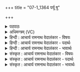 +++
title = "07-1_1364 पर्यू षु"

+++
<details><summary>पदपाठः</summary>

प꣡रि꣢꣯। ऊ꣡। सु꣢। प्र। ध꣣न्व। वा꣡ज꣢꣯सातये। वा꣡ज꣢꣯। सा꣣तये। प꣡रि꣢꣯। वृ꣣त्रा꣡णि꣢। स꣣क्ष꣡णिः꣢। स꣣। क्ष꣡णिः꣢꣯। द्वि꣣षः꣢। त꣣र꣡ध्यै꣢। ऋ꣣णयाः꣢। ऋ꣣ण। याः꣢। नः꣢। ईरसे। १३६४।
</details>

<details><summary>अधिमन्त्रम् (VC)</summary>

- पवमानः सोमः
- त्र्यरुणस्त्रैवृष्णः, त्रसदस्युः पौरुकुत्स्यः
- पिपीलिकामध्या अनुष्टुप्
- गान्धारः
</details>

<details><summary>हिन्दी : आचार्य रामनाथ वेदालंकार - विषयः</summary>

प्रथम ऋचा पूर्वार्चिक में ४२८ क्रमाङ्क पर अपने अन्तरात्मा और वीर पुरुष के प्रोत्साहन के विषय में व्याख्यात हो चुकी है। यहाँ परमात्मा का विषय कहते हैं।
</details>

<details><summary>हिन्दी : आचार्य रामनाथ वेदालंकार - पदार्थः</summary>

पदार्थान्वय -  हे पवमान सोम अर्थात् पवित्र करनेवाले जगत्स्रष्टा परमात्मन् ! आप (वाजसातये) बल देने के लिए, हमें (सु) भली-भाँति (परि प्र धन्व) चारों ओर से प्राप्त होओ। (सक्षणिः) विघ्नों के विनाशक आप (वृत्राणि) जीवनमार्ग वा योगमार्ग में आये हुए विघ्नों पर (परि प्र धन्व) चारों ओर से आक्रमण कर दो। (ऋणयाः) हमारे ऋषिऋण-देवऋण-पितृऋण को तथा अन्य ऋणों को चुकवानेवाले आप (द्विषः) द्वेषवृत्तियों को (तरध्यै) परास्त करने के लिए (नः ईरसे) हमें प्राप्त होवो। तैत्तिरीयसंहिता में तीन ऋण गिनाते हुए कहा गया है कि उत्पन्न होता हुआ ब्राह्मण तीन ऋणों से ऋणी होता है। ऋषियों के प्रति ब्रह्मचर्य से, देवों के प्रति यज्ञ से और पितृजनों के प्रति प्रजा से। जब वह आचार्याधीन ब्रह्मचर्यवास करता है, यज्ञ करता है और पुत्रवान् हो जाता है तब क्रमशः इन ऋणों से छूट जाता है (तै० सं० ६।३।१०।५) ॥१॥
</details>

<details><summary>हिन्दी : आचार्य रामनाथ वेदालंकार - भावार्थः</summary>

भावार्थ -  मनुष्य दूसरों की सहायता का उपयोग करके उनके प्रति ऋणी हो जाता है। माता-पिता,गुरुजन,समाज,राष्ट्र तथा अन्यों के प्रति उसके जो ऋण होते हैं,उन्हें परमेश्वर की प्रेरणा से वह उपकारस्मरणपूर्वक सधन्यवाद चुका देता है ॥१॥
</details>

<details><summary>संस्कृत : आचार्य रामनाथ वेदालंकार - विषयः</summary>

तत्र प्रथमा ऋक् पूर्वार्चिके ४२८ क्रमाङ्के स्वान्तरात्मनो वीरपुरुषस्य च विषये व्याख्याता। अत्र परमात्मविषय उच्यते।
</details>

<details><summary>संस्कृत : आचार्य रामनाथ वेदालंकार - पदार्थः</summary>

पदार्थान्वय -  हे पवमान सोम पवित्रकारिन् जगत्स्रष्टः परमात्मन् ! त्वम् (वाजसातये) बलप्रदानाय, अस्मान् (सु) सम्यक् (परि प्र धन्व उ) परिप्राप्नुहि खलु, (सक्षणिः) विघ्नविनाशकः त्वम् (वृत्राणि) जीवनमार्गे योगमार्गे वा समागतान् विघ्नान् (परि प्र धन्व) परितः आक्रामस्व। (ऋणयाः) अस्माकं ऋषिऋण-देवऋण-पितृऋणानाम् अन्येषां च ऋणानां यापयिता त्वम् (द्विषः) द्वेषवृत्तीः (तरध्यै) तरीतुम् (नः ईरसे) अस्मान् प्राप्नुहि ॥ ऋणानि च त्रीणि यथा—[जायमानो वै ब्राह्मणस्त्रिभिर्ऋणैर्ऋणवान् जायते। ब्रह्मचर्येण ऋषिभ्यो, यज्ञेन देवेभ्यः, प्रजया पितृभ्यः, एष वा अनृणो यः पुत्री यज्वा ब्रह्मचारिवासी (तै० सं० ६।३।१०।५।)] इति ॥१॥
</details>

<details><summary>संस्कृत : आचार्य रामनाथ वेदालंकार - भावार्थः</summary>

भावार्थ -  मनुष्योऽन्येषां सहायतामुपयुज्य तान् प्रति ऋणवान् जायते। मातापितरौ गुरून् समाजं राष्ट्रमन्यांश्च प्रति तस्य यानि ऋणानि भवन्ति तानि परमेश्वरप्रेरणया स सोपकारस्मरणं सधन्यवादं यापयति ॥१॥
</details>